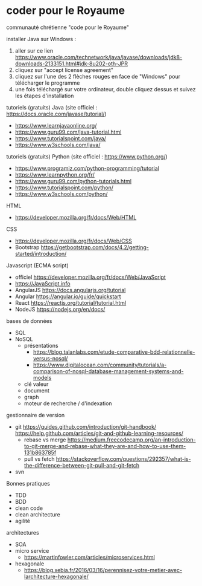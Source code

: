 # coder pour le Royaume
communauté chrétienne "code pour le Royaume" 

installer Java sur Windows : 
1. aller sur ce lien https://www.oracle.com/technetwork/java/javase/downloads/jdk8-downloads-2133151.html#jdk-8u202-oth-JPR
1. cliquez sur "accept license agreement"
1. cliquez sur l'une des 2 flèches rouges en face de "Windows" pour télécharger le programme
1. une fois téléchargé sur votre ordinateur, double cliquez dessus et suivez les étapes d'installation

tutoriels (gratuits) Java (site officiel : https://docs.oracle.com/javase/tutorial/)
* https://www.learnjavaonline.org/
* https://www.guru99.com/java-tutorial.html
* https://www.tutorialspoint.com/java/
* https://www.w3schools.com/java/

tutoriels (gratuits) Python (site officiel : https://www.python.org/)
* https://www.programiz.com/python-programming/tutorial 
* https://www.learnpython.org/fr/
* https://www.guru99.com/python-tutorials.html
* https://www.tutorialspoint.com/python/
* https://www.w3schools.com/python/

HTML
* https://developer.mozilla.org/fr/docs/Web/HTML

CSS
* https://developer.mozilla.org/fr/docs/Web/CSS
* Bootstrap https://getbootstrap.com/docs/4.2/getting-started/introduction/

Javascript (ECMA script)
* officiel https://developer.mozilla.org/fr/docs/Web/JavaScript
* https://JavaScript.info
* AngularJS https://docs.angularjs.org/tutorial
* Angular https://angular.io/guide/quickstart
* React https://reactjs.org/tutorial/tutorial.html
* NodeJS https://nodejs.org/en/docs/

bases de données
* SQL
* NoSQL 
  * présentations 
    * https://blog.talanlabs.com/etude-comparative-bdd-relationnelle-versus-nosql/
    * https://www.digitalocean.com/community/tutorials/a-comparison-of-nosql-database-management-systems-and-models
  * clé valeur
  * document
  * graph
  * moteur de recherche / d'indexation

gestionnaire de version
* git https://guides.github.com/introduction/git-handbook/ https://help.github.com/articles/git-and-github-learning-resources/
  * rebase vs merge https://medium.freecodecamp.org/an-introduction-to-git-merge-and-rebase-what-they-are-and-how-to-use-them-131b863785f
  * pull vs fetch https://stackoverflow.com/questions/292357/what-is-the-difference-between-git-pull-and-git-fetch
* svn

Bonnes pratiques
* TDD
* BDD
* clean code
* clean architecture
* agilité

architectures
* SOA
* micro service
  * https://martinfowler.com/articles/microservices.html
* hexagonale 
  * https://blog.xebia.fr/2016/03/16/perennisez-votre-metier-avec-larchitecture-hexagonale/

